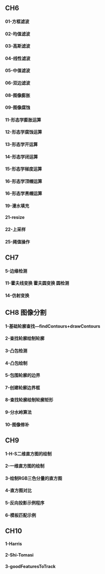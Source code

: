## CH6
#### 01-方框滤波
#### 02-均值滤波
#### 03-高斯滤波
#### 04-线性滤波
#### 05-中值滤波
#### 06-双边滤波
#### 08-图像膨胀
#### 09-图像腐蚀
#### 11-形态学膨胀运算
#### 12-形态学腐蚀运算
#### 13-形态学开运算
#### 14-形态学闭运算
#### 15-形态学梯度运算
#### 16-形态学顶帽运算
#### 16-形态学黑帽运算
#### 19-漫水填充
#### 21-resize
#### 22-上采样
#### 25-阈值操作

## CH7
#### 5-边缘检测
#### 11-霍夫线变换 霍夫圆变换 圆检测
#### 14-仿射变换

## CH8 图像分割
#### 1-基础轮廓查找—findContours+drawContours
#### 2-查找轮廓绘制轮廓
#### 3-凸包检测
#### 4-凸包绘制
#### 5-包围轮廓的边界
#### 7-创建轮廓边界框
#### 8-查找轮廓绘制轮廓矩形
#### 9-分水岭算法
#### 10-图像修补

## CH9
#### 1-H-S二维直方图的绘制
#### 2-一维直方图的绘制
#### 3-绘制RGB三色分量的直方图
#### 4-直方图对比
#### 5-反向投影示例程序
#### 6-模板匹配示例

## CH10
#### 1-Harris
#### 2-Shi-Tomasi
#### 3-goodFeaturesToTrack

